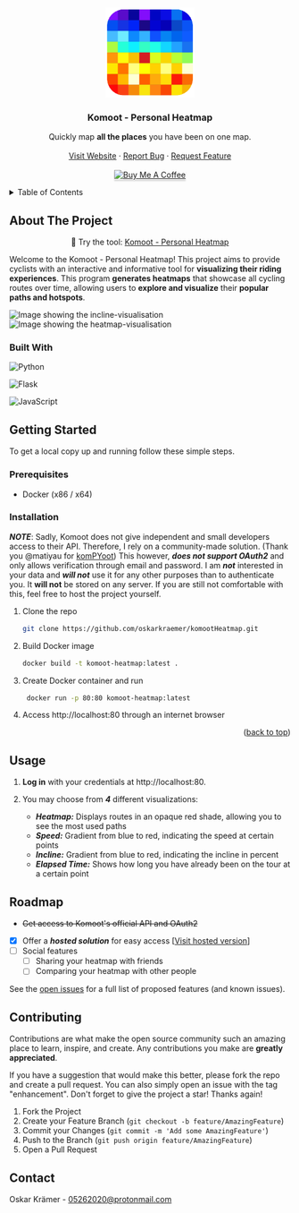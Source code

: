 <a name="readme-top"></a>

<!-- PROJECT LOGO -->
<br />
<div align="center">
  <a href="https://komoot.oskarkraemer.me/">
    <img src="https://github.com/oskarkraemer/komootHeatmap/blob/master/docs/heatmap-icon.png?raw=true" alt="Logo" width="160" height="160">
  </a>

<h3 align="center">Komoot - Personal Heatmap</h3>

  <p align="center">
    Quickly map <b>all the places</b> you have been on one map.
    <br />
    <br />
    <a href="https://komoot.oskarkraemer.me/">Visit Website</a>
    ·
    <a href="https://github.com/oskarkraemer/komootHeatmap/issues">Report Bug</a>
    ·
    <a href="https://github.com/oskarkraemer/komootHeatmap/issues">Request Feature</a>
    <br>
    <br>
    <a href="https://www.buymeacoffee.com/oskarkraemer" target="_blank"><img src="https://www.buymeacoffee.com/assets/img/custom_images/orange_img.png" alt="Buy Me A Coffee" style="height: 41px !important;width: 174px !important;box-shadow: 0px 3px 2px 0px rgba(190, 190, 190, 0.5) !important;-webkit-box-shadow: 0px 3px 2px 0px rgba(190, 190, 190, 0.5) !important;" ></a>
  </p>
</div>



<!-- TABLE OF CONTENTS -->
<details>
  <summary>Table of Contents</summary>
  <ol>
    <li>
      <a href="#about-the-project">About The Project</a>
      <ul>
        <li><a href="#built-with">Built With</a></li>
      </ul>
    </li>
    <li>
      <a href="#getting-started">Getting Started</a>
      <ul>
        <li><a href="#prerequisites">Prerequisites</a></li>
        <li><a href="#installation">Installation</a></li>
      </ul>
    </li>
    <li><a href="#usage">Usage</a></li>
    <li><a href="#roadmap">Roadmap</a></li>
    <li><a href="#contributing">Contributing</a></li>
    <li><a href="#contact">Contact</a></li>
  </ol>
</details>



<!-- ABOUT THE PROJECT -->
## About The Project
<p align="center">🚀 Try the tool: <a href="https://komoot.oskarkraemer.me/">Komoot - Personal Heatmap</a></p>

Welcome to the Komoot - Personal Heatmap! This project aims to provide cyclists with an interactive and informative tool for <b>visualizing their riding experiences</b>. This program <b>generates heatmaps</b> that showcase all cycling routes over time, allowing users to <b>explore and visualize</b> their <b>popular paths and hotspots</b>.
<br>


![Image showing the incline-visualisation](https://github.com/oskarkraemer/komootHeatmap/blob/master/docs/demo_incline.png?raw=true)
![Image showing the heatmap-visualisation](https://github.com/oskarkraemer/komootHeatmap/blob/master/docs/demo_heatmap.png?raw=true)



### Built With
![Python](https://img.shields.io/badge/python-3670A0?style=for-the-badge&logo=python&logoColor=ffdd54)
  
![Flask](https://img.shields.io/badge/flask-%23000.svg?style=for-the-badge&logo=flask&logoColor=white)

![JavaScript](https://img.shields.io/badge/javascript-%23323330.svg?style=for-the-badge&logo=javascript&logoColor=%23F7DF1E)




<!-- GETTING STARTED -->
## Getting Started

To get a local copy up and running follow these simple steps.

### Prerequisites

* Docker (x86 / x64)

### Installation

***NOTE***: Sadly, Komoot does not give independent and small developers access to their API. Therefore, I rely on a community-made solution. (Thank you @matiyau for [komPYoot](https://github.com/matiyau/komPYoot))
This however, ***does not support OAuth2*** and only allows verification through email and password. I am ***not*** interested in your data and ***will not*** use it for any other purposes than to authenticate you.
It **will not** be stored on any server. If you are still not comfortable with this, feel free to host the project yourself.


1. Clone the repo
   ```sh
   git clone https://github.com/oskarkraemer/komootHeatmap.git
   ```
2. Build Docker image
   ```sh
   docker build -t komoot-heatmap:latest .
   ```
3. Create Docker container and run
   ```sh
	docker run -p 80:80 komoot-heatmap:latest
   ```
4. Access http://localhost:80 through an internet browser

<p align="right">(<a href="#readme-top">back to top</a>)</p>



<!-- USAGE EXAMPLES -->
## Usage


1. **Log in** with your credentials at http://localhost:80.

2. You may choose from ***4*** different visualizations:
	* ***Heatmap:*** Displays routes in an opaque red shade, allowing you to see the most used paths
	* ***Speed:*** Gradient from blue to red, indicating the speed at certain points
	* ***Incline:*** Gradient from blue to red, indicating the incline in percent
	* ***Elapsed Time:*** Shows how long you have already been on the tour at a certain point



<!-- ROADMAP -->
## Roadmap

- ~~Get access to Komoot's official API and OAuth2~~
- [x] Offer a ***hosted solution*** for easy access [[Visit hosted version](https://komoot.oskarkraemer.me/)]
- [ ] Social features
    - [ ] Sharing your heatmap with friends
    - [ ] Comparing your heatmap with other people

See the [open issues](https://github.com/oskarkraemer/komootHeatmap/issues) for a full list of proposed features (and known issues).



<!-- CONTRIBUTING -->
## Contributing

Contributions are what make the open source community such an amazing place to learn, inspire, and create. Any contributions you make are **greatly appreciated**.

If you have a suggestion that would make this better, please fork the repo and create a pull request. You can also simply open an issue with the tag "enhancement".
Don't forget to give the project a star! Thanks again!

1. Fork the Project
2. Create your Feature Branch (`git checkout -b feature/AmazingFeature`)
3. Commit your Changes (`git commit -m 'Add some AmazingFeature'`)
4. Push to the Branch (`git push origin feature/AmazingFeature`)
5. Open a Pull Request


<!-- CONTACT -->
## Contact

Oskar Krämer - 05262020@protonmail.com